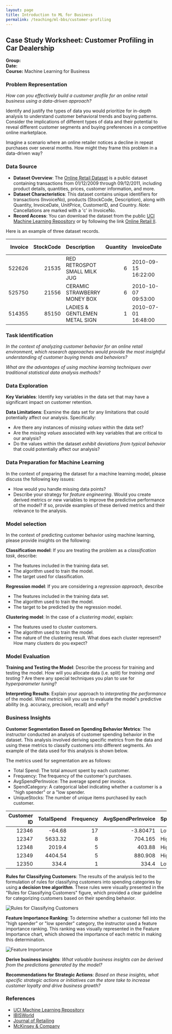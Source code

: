 ```yaml
---
layout: page
title: Introduction to ML for Business
permalink: /teaching/ml-bbs/customer-profiling
---
```


## Case Study Worksheet: Customer Profiling in Car Dealership

**Group:**  
**Date:**  
**Course:** Machine Learning for Business

### Problem Representation

*How can you effectively build a customer profile for an online retail business using a data-driven approach?*

Identify and justify the types of data you would prioritize for in-depth analysis to understand customer behavioral trends and buying patterns. Consider the implications of different types of data and their potential to reveal different customer segments and buying preferences in a competitive online marketplace.

Imagine a scenario where an online retailer notices a decline in repeat purchases over several months. How might they frame this problem in a data-driven way?

### Data Source

- **Dataset Overview**: The [Online Retail Dataset](https://archive.ics.uci.edu/ml/datasets/Online+Retail+II) is a public dataset containing transactions from 01/12/2009 through 09/12/2011, including product details, quantities, prices, customer information, and more.
- **Dataset Characteristics**: This dataset contains unique identifiers for transactions (InvoiceNo), products (StockCode, Description), along with Quantity, InvoiceDate, UnitPrice, CustomerID, and Country. *Note*: Cancellations are marked with a 'c' in InvoiceNo.
- **Record Access**: You can download the dataset from the public [UCI Machine Learning Repository](https://archive.ics.uci.edu/) or by following the link [Online Retail II](https://archive.ics.uci.edu/static/public/502/online+retail+ii.zip).

Here is an example of three dataset records.

|   Invoice |   StockCode | Description                   |   Quantity | InvoiceDate         |   Price |   Customer ID | Country        |
|----------:|------------:|:------------------------------|-----------:|:--------------------|--------:|--------------:|:---------------|
|    522626 |       21535 | RED RETROSPOT SMALL MILK JUG  |          6 | 2010-09-15 16:22:00 |    2.55 |         15513 | United Kingdom |
|    525750 |       21556 | CERAMIC STRAWBERRY MONEY BOX  |          6 | 2010-10-07 09:53:00 |    2.55 |         14682 | United Kingdom |
|    514355 |       85150 | LADIES & GENTLEMEN METAL SIGN |          1 | 2010-07-01 16:48:00 |    2.55 |         17589 | United Kingdom |

### Task Identification

*In the context of analyzing customer behavior for an online retail environment, which research approaches would provide the most insightful understanding of customer buying trends and behaviors?*

*What are the advantages of using machine learning techniques over traditional statistical data analysis methods?*

### Data Exploration

**Key Variables**:
Identify key variables in the data set that may have a significant impact on customer retention.

**Data Limitations**:
Examine the data set for any limitations that could potentially affect our analysis. Specifically:

- Are there any instances of *missing values* within the data set?
- Are the *missing values* associated with key variables that are critical to our analysis?
- Do the values within the dataset *exhibit deviations from typical behavior* that could potentially affect our analysis?

### Data Preparation for Machine Learning

In the context of preparing the dataset for a machine learning model, please discuss the following key issues:

- How would you handle missing data points?
- Describe your strategy for *feature engineering*. Would you create derived metrics or new variables to improve the predictive performance of the model? If so, provide examples of these derived metrics and their relevance to the analysis.

### Model selection

In the context of predicting customer behavior using machine learning, please provide insights on the following:

**Classification model**:
If you are treating the problem as a *classification task*, describe:

- The features included in the training data set.
- The algorithm used to train the model.
- The target used for classification.

**Regression model**:
If you are considering a *regression approach*, describe

- The features included in the training data set.
- The algorithm used to train the model.
- The target to be predicted by the regression model.

**Clustering model**:
In the case of a *clustering model*, explain:

- The features used to cluster customers.
- The algorithm used to train the model.
- The nature of the clustering result. What does each cluster represent? How many clusters do you expect?

### Model Evaluation

**Training and Testing the Model**:
Describe the process for training and testing the model. How will you allocate data (i.e. split) for *training and testing* ? Are there any special techniques you plan to use for *hyperparameter tuning*?

**Interpreting Results**:
Explain your approach to *interpreting the performance* of the model. What *metrics* will you use to evaluate the model's predictive ability (e.g. accuracy, precision, recall) and *why*?

### Business Insights

**Customer Segmentation Based on Spending Behavior Metrics**:
The instructor conducted an analysis of customer spending behavior in the dataset.
This analysis involved deriving specific metrics from the data and using these metrics to classify customers into different segments. An example of the data used for this analysis is shown below.

The metrics used for segmentation are as follows:

- Total Spend: The total amount spent by each customer.
- Frequency: The frequency of the customer's purchases.
- AvgSpendPerInvoice: The average spend per invoice.
- SpendCategory: A categorical label indicating whether a customer is a "high spender" or a "low spender.
- UniqueStocks: The number of unique items purchased by each customer.

|   Customer ID |   TotalSpend |   Frequency |   AvgSpendPerInvoice | SpendingCategory   |   UniqueStocks |
|--------------:|-------------:|------------:|---------------------:|:-------------------|---------------:|
|         12346 |       -64.68 |          17 |             -3.80471 | Low Spender        |             30 |
|         12347 |      5633.32 |           8 |            704.165   | High Spender       |            126 |
|         12348 |      2019.4  |           5 |            403.88    | High Spender       |             25 |
|         12349 |      4404.54 |           5 |            880.908   | High Spender       |            139 |
|         12350 |       334.4  |           1 |            334.4     | Low Spender        |             17 |

**Rules for Classifying Customers**:
The results of the analysis led to the formulation of rules for classifying customers into spending categories by using **a decision tree algorithm**.
These rules were visually presented in the "Rules for Classifying Customers" figure, which provided a clear guideline for categorizing customers based on their spending behavior.

![Rules for Classifying Customers](/Users/lozingaro/Developer/academic-website/teaching/ml-bbs/case-studies/docs/customer-profile-rules.png)

**Feature Importance Ranking**:
To determine whether a customer fell into the "high spender" or "low spender" category, the instructor used a feature importance ranking. This ranking was visually represented in the Feature Importance chart, which showed the importance of each metric in making this determination.

![Feature Importance](/Users/lozingaro/Developer/academic-website/teaching/ml-bbs/case-studies/docs/customer-profile-feature-importance.png)

**Derive business insights**:
*What valuable business insights can be derived from the predictions generated by the model?*

**Recommendations for Strategic Actions**:
*Based on these insights, what specific strategic actions or initiatives can the store take to increase customer loyalty and drive business growth?*

### References

- [UCI Machine Learning Repository](https://archive.ics.uci.edu/ml/index.php)
- [IBISWorld](https://www.ibisworld.com/united-kingdom/market-research-reports/online-grocery-retailers-industry/)
- [Journal of Retailing](https://www.journals.elsevier.com/journal-of-retailing)
- [McKinsey & Company](https://www.mckinsey.com/)
